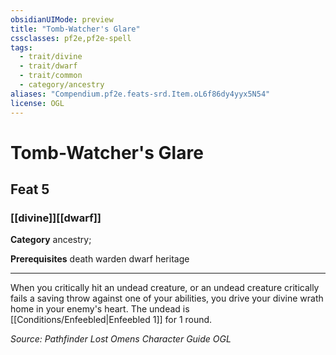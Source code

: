 ```yaml
---
obsidianUIMode: preview
title: "Tomb-Watcher's Glare"
cssclasses: pf2e,pf2e-spell
tags:
  - trait/divine
  - trait/dwarf
  - trait/common
  - category/ancestry
aliases: "Compendium.pf2e.feats-srd.Item.oL6f86dy4yyx5N54"
license: OGL
---
```

# Tomb-Watcher's Glare
## Feat 5
### [[divine]][[dwarf]]

**Category** ancestry; 



**Prerequisites** death warden dwarf heritage
* * *
When you critically hit an undead creature, or an undead creature critically fails a saving throw against one of your abilities, you drive your divine wrath home in your enemy's heart. The undead is [[Conditions/Enfeebled|Enfeebled 1]] for 1 round.

*Source: Pathfinder Lost Omens Character Guide*
*OGL*